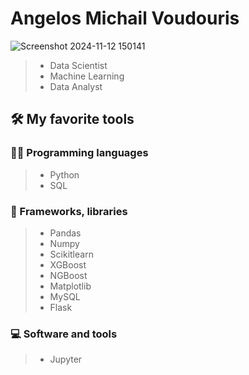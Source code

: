 # Angelos Michail Voudouris
![Screenshot 2024-11-12 150141](https://github.com/user-attachments/assets/107bebde-1c5f-4254-ae20-55af94dac84f)

> - Data Scientist
> - Machine Learning
> - Data Analyst

## 🛠️ My favorite tools
### 👨‍💻 Programming languages
   > - Python
   > - SQL

### 🧰 Frameworks, libraries
   > - Pandas
   > - Numpy
   > - Scikitlearn
   > - XGBoost
   > - NGBoost
   > - Matplotlib
   > - MySQL
   > - Flask

### 💻 Software and tools
   > - Jupyter

